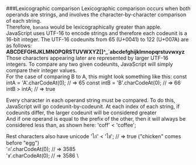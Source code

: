 ###Lexicographic comparison
Lexicographic comparison occurs when both operands are strings, and involves the
character-by-character comparison of each string. \
Therefore, `banana` would be lexicographically greater than apple. \
JavaScript uses UTF-16 to encode strings and therefore each codeunit is a 16-bit integer. The UTF-16 codeunits
from 65 (U+0041) to 122 (U+007A) are as follows: \
**ABCDEFGHIJKLMNOPQRSTUVWXYZ[\]^_`abcdefghijklmnopqrstuvwxyz** \
Those characters appearing later are represented by larger UTF-16 integers. To compare any two given
codeunits, JavaScript will simply compare their integer values. \
For the case of comparing B to A, this might look something like this:
const intA = 'A'.charCodeAt(0); // => 65
const intB = 'B'.charCodeAt(0); // => 66
intB > intA; // => true

Every character in each operand string must be compared. To do this, JavaScript will go
codeunit-by-codeunit. At each index of each string, if codeunits differ, the larger codeunit
will be considered greater \
And if one operand is equal to the prefix of the other, then it will always be considered less
than, as shown here:
'coff' < 'coffee';

Rest characters also have unicode
'ไก่' < 'ไข่'; // => true ("chicken" comes before "egg") \
'ก'.charCodeAt(0); // => 3585 \
'ข'.charCodeAt(0); // => 3586 \
